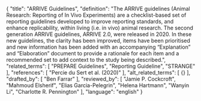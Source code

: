 {
  "title": "ARRIVE Guidelines",
  "definition": "The ARRIVE guidelines (Animal Research: Reporting of In Vivo Experiments) are a checklist-based set of reporting guidelines developed to improve reporting standards, and enhance replicability, within living (i.e. in vivo) animal research. The second generation ARRIVE guidelines, ARRIVE 2.0, were released in 2020. In these new guidelines, the clarity has been improved, items have been prioritised and new information has been added with an accompanying “Explanation” and “Elaboration” document to provide a rationale for each item and a recommended set to add context to the study being described.",
  "related_terms": [
    "PREPARE Guidelines",
    "Reporting Guideline",
    "STRANGE"
  ],
  "references": [
    "Percie du Sert et al. (2020)"
  ],
  "alt_related_terms": [
    {}
  ],
  "drafted_by": [
    "Ben Farrar"
  ],
  "reviewed_by": [
    "Jamie P. Cockcroft",
    "Mahmoud Elsherif",
    "Elias Garcia-Pelegrin",
    "Helena Hartmann",
    "Wanyin Li",
    "Charlotte R. Pennington"
  ],
  "language": "english"
}
